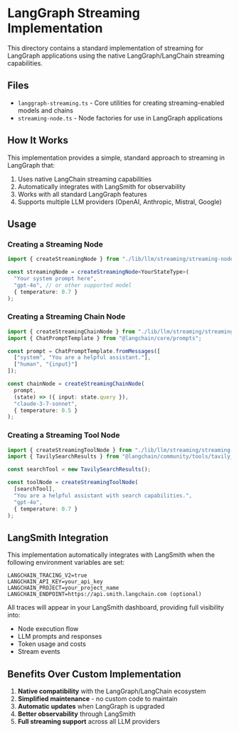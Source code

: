 # LangGraph Streaming Implementation

This directory contains a standard implementation of streaming for LangGraph applications using the native LangGraph/LangChain streaming capabilities.

## Files

- `langgraph-streaming.ts` - Core utilities for creating streaming-enabled models and chains
- `streaming-node.ts` - Node factories for use in LangGraph applications

## How It Works

This implementation provides a simple, standard approach to streaming in LangGraph that:

1. Uses native LangChain streaming capabilities
2. Automatically integrates with LangSmith for observability
3. Works with all standard LangGraph features
4. Supports multiple LLM providers (OpenAI, Anthropic, Mistral, Google)

## Usage

### Creating a Streaming Node

```typescript
import { createStreamingNode } from "./lib/llm/streaming/streaming-node";

const streamingNode = createStreamingNode<YourStateType>(
  "Your system prompt here",
  "gpt-4o", // or other supported model
  { temperature: 0.7 }
);
```

### Creating a Streaming Chain Node

```typescript
import { createStreamingChainNode } from "./lib/llm/streaming/streaming-node";
import { ChatPromptTemplate } from "@langchain/core/prompts";

const prompt = ChatPromptTemplate.fromMessages([
  ["system", "You are a helpful assistant."],
  ["human", "{input}"]
]);

const chainNode = createStreamingChainNode(
  prompt,
  (state) => ({ input: state.query }),
  "claude-3-7-sonnet",
  { temperature: 0.5 }
);
```

### Creating a Streaming Tool Node

```typescript
import { createStreamingToolNode } from "./lib/llm/streaming/streaming-node";
import { TavilySearchResults } from "@langchain/community/tools/tavily_search";

const searchTool = new TavilySearchResults();

const toolNode = createStreamingToolNode(
  [searchTool],
  "You are a helpful assistant with search capabilities.",
  "gpt-4o",
  { temperature: 0.7 }
);
```

## LangSmith Integration

This implementation automatically integrates with LangSmith when the following environment variables are set:

```
LANGCHAIN_TRACING_V2=true
LANGCHAIN_API_KEY=your_api_key
LANGCHAIN_PROJECT=your_project_name
LANGCHAIN_ENDPOINT=https://api.smith.langchain.com (optional)
```

All traces will appear in your LangSmith dashboard, providing full visibility into:
- Node execution flow
- LLM prompts and responses
- Token usage and costs
- Stream events

## Benefits Over Custom Implementation

1. **Native compatibility** with the LangGraph/LangChain ecosystem
2. **Simplified maintenance** - no custom code to maintain
3. **Automatic updates** when LangGraph is upgraded
4. **Better observability** through LangSmith
5. **Full streaming support** across all LLM providers